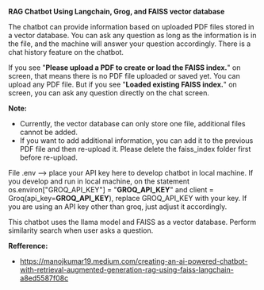 **RAG Chatbot Using Langchain, Grog, and FAISS vector database**

The chatbot can provide information based on uploaded PDF files stored in a vector database. You can ask any question as long as the information is in the file, and the machine will answer your question accordingly. There is a chat history feature on the chatbot.

If you see "**Please upload a PDF to create or load the FAISS index.**" on screen, that means there is no PDF file uploaded or saved yet. You can upload any PDF file. But if you see "**Loaded existing FAISS index.**" on screen, you can ask any question directly on the chat screen.

**Note:**
- Currently, the vector database can only store one file, additional files cannot be added.
- If you want to add additional information, you can add it to the previous PDF file and then re-upload it. Please delete the faiss_index folder first before re-upload.

File .env --> place your API key here to develop chatbot in local machine.
If you develop and run in local machine, on the statement os.environ["GROQ_API_KEY"] = "**GROQ_API_KEY**" and client = Groq(api_key=**GROQ_API_KEY**), replace GROQ_API_KEY with your key. If you are using an API key other than groq, just adjust it accordingly.

This chatbot uses the llama model and FAISS as a vector database. Perform similarity search when user asks a question.

**Refference:** 
- https://manojkumar19.medium.com/creating-an-ai-powered-chatbot-with-retrieval-augmented-generation-rag-using-faiss-langchain-a8ed5587f08c 
